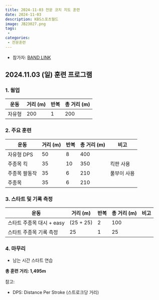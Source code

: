 ```yaml
---
title: 2024-11-03 전문 코치 지도 훈련
date: 2024-11-03
description: KBS스포츠월드
image: JB23027.png
tags:
 - 
categories:
 - 전문훈련
---
```


- 참가자: [BAND LINK](https://band.us/band/93484357/schedule/4%2F93484357%2F515623973%2F19700101)

## 2024.11.03 (일) 훈련 프로그램

### 1. 웜업
| 운동 | 거리 (m) | 반복 | 총 거리 (m) |
|------|----------|------|-------------|
| 자유형 | 200 | 1 | 200 |

### 2. 주요 훈련

| 운동 | 거리 (m) | 반복 | 총 거리 (m) | 비고 |
|------|----------|------|-------------|------|
| 자유형 DPS | 50 | 8 | 400 | |
| 주종목 킥 | 35 | 10 | 350 | 킥판 사용 |
| 주종목 팔동작 | 35 | 6 | 210 | 풀부이 사용 |
| 주종목 | 35 | 6 | 210 | |

### 3. 스타트 및 기록 측정

| 운동 | 거리 (m) | 반복 | 총 거리 (m) | 비고 |
|------|----------|------|-------------|------|
| 스타트 주종목 대시 + easy | (25 + 25) | 2 | 100 | |
| 스타트 주종목 기록 측정 | 25 | 1 | 25 | |

### 4. 마무리
- 남는 시간 스타트 연습

**총 훈련 거리: 1,495m**

참고:
- DPS: Distance Per Stroke (스트로크당 거리)